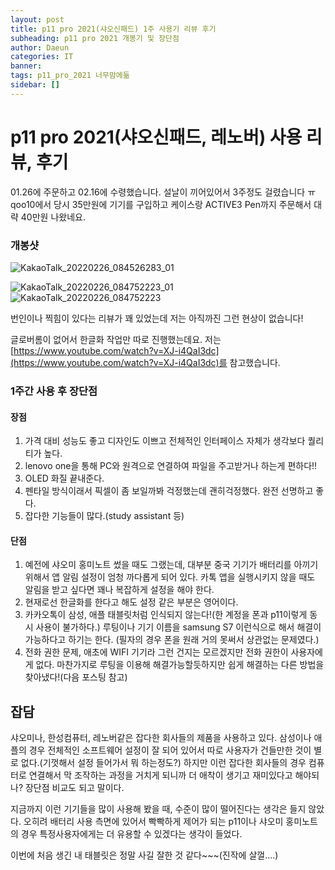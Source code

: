 ```yaml
---
layout: post
title: p11 pro 2021(샤오신패드) 1주 사용기 리뷰 후기
subheading: p11 pro 2021 개봉기 및 장단점 
author: Daeun
categories: IT
banner:
tags: p11_pro_2021 너무맘에듦
sidebar: []
---
```


# p11 pro 2021(샤오신패드, 레노버) 사용 리뷰, 후기

01.26에 주문하고 02.16에 수령했습니다. 설날이 끼어있어서 3주정도 걸렸습니다 ㅠ qoo10에서 당시 35만원에 기기를 구입하고 케이스랑 ACTIVE3 Pen까지 주문해서 대략 40만원 나왔네요.

### 개봉샷
![KakaoTalk_20220226_084526283_01](https://user-images.githubusercontent.com/79370538/155818039-2ac5a448-1762-4c45-bc5f-991fb04f5231.jpg)

![KakaoTalk_20220226_084752223_01](https://user-images.githubusercontent.com/79370538/155818152-ab715d43-226d-4a64-9778-a2c6995a8d0d.jpg)
![KakaoTalk_20220226_084752223](https://user-images.githubusercontent.com/79370538/155818169-ae381cda-3edd-449e-b805-b749ca3c33d8.jpg)

번인이나 찍힘이 있다는 리뷰가 꽤 있었는데 저는 아직까진 그런 현상이 없습니다!

글로버롬이 없어서 한글화 작업만 따로 진행했는데요. 저는  [https://www.youtube.com/watch?v=XJ-i4QaI3dc](https://www.youtube.com/watch?v=XJ-i4QaI3dc)를 참고했습니다.

### 1주간 사용 후 장단점

#### 장점
1. 가격 대비 성능도 좋고 디자인도 이쁘고 전체적인 인터페이스 자체가 생각보다 퀄리티가 높다.
2. lenovo one을 통해 PC와 원격으로 연결하여 파일을 주고받거나 하는게 편하다!!
3. OLED 화질 끝내준다. 
4. 펜타일 방식이래서 픽셀이 좀 보일까봐 걱정했는데 괜히걱정했다. 완전 선명하고 좋다.
5. 잡다한 기능들이 많다.(study assistant 등)

#### 단점
1. 예전에 샤오미 홍미노트 썼을 때도 그랬는데, 대부분 중국 기기가 배터리를 아끼기 위해서 앱 알림 설정이 엄청 까다롭게 되어 있다. 카톡 앱을 실행시키지 않을 때도 알림을 받고 싶다면 꽤나 복잡하게 설정을 해야 한다.
2. 현재로선 한글화를 한다고 해도 설정 같은 부분은 영어이다. 
3. 카카오톡이 삼성, 애플 태블릿처럼 인식되지 않는다!(한 계정을 폰과 p11이렇게 동시 사용이 불가하다.) 루팅이나 기기 이름을 samsung S7 이런식으로 해서 해결이 가능하다고 하기는 한다. (필자의 경우 폰을 원래 거의 못써서 상관없는 문제였다.)
4. 전화 권한 문제, 애초에 WIFI 기기라 그런 건지는 모르겠지만 전화 권한이 사용자에게 없다. 마찬가지로 루팅을 이용해 해결가능할듯하지만 쉽게 해결하는 다른 방법을 찾아냈다!(다음 포스팅 참고)
 
## 잡담
샤오미나, 한성컴퓨터, 레노버같은 잡다한 회사들의 제품을 사용하고 있다. 삼성이나 애플의 경우 전체적인 소프트웨어 설정이 잘 되어 있어서 따로 사용자가 건들만한 것이 별로 없다.(기껏해서 설정 들어가서 뭐 하는정도?) 하지만 이런 잡다한 회사들의 경우 컴퓨터로 연결해서 막 조작하는 과정을 거치게 되니까 더 애착이 생기고 재미있다고 해야되나? 장단점 비교도 되고 말이다. 

지금까지 이런 기기들을 많이 사용해 봤을 때, 수준이 많이 떨어진다는 생각은 들지 않았다. 오히려 배터리 사용 측면에 있어서 빡빡하게 제어가 되는 p11이나 샤오미 홍미노트의 경우 특정사용자에게는 더 유용할 수 있겠다는 생각이 들었다. 

이번에 처음 생긴 내 태블릿은 정말 사길 잘한 것 같다~~~(진작에 살껄....)